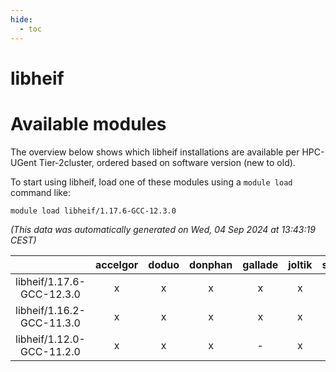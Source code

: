 ```yaml
---
hide:
  - toc
---
```


libheif
=======

# Available modules


The overview below shows which libheif installations are available per HPC-UGent Tier-2cluster, ordered based on software version (new to old).

To start using libheif, load one of these modules using a `module load` command like:

```shell
module load libheif/1.17.6-GCC-12.3.0
```

*(This data was automatically generated on Wed, 04 Sep 2024 at 13:43:19 CEST)*  

| |accelgor|doduo|donphan|gallade|joltik|shinx|skitty|
| :---: | :---: | :---: | :---: | :---: | :---: | :---: | :---: |
|libheif/1.17.6-GCC-12.3.0|x|x|x|x|x|x|x|
|libheif/1.16.2-GCC-11.3.0|x|x|x|x|x|-|x|
|libheif/1.12.0-GCC-11.2.0|x|x|x|-|x|-|x|
